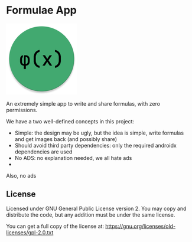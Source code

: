# Formulae App

![app icon](app/src/main/res/mipmap-xxxhdpi/ic_launcher_round.webp)

An extremely simple app to write and share formulas, with zero permissions.

We have a two well-defined concepts in this project:

* Simple: the design may be ugly, but the idea is simple, write formulas and get images back (and possibly share)
* Should avoid third party dependencies: only the required androidx dependencies are used
* No ADS: no explanation needed, we all hate ads
* 

Also, no ads

## License

Licensed under GNU General Public License version 2. You may copy and distribute the code, but any addition must be under the same license.

You can get a full copy of the license at: https://gnu.org/licenses/old-licenses/gpl-2.0.txt
